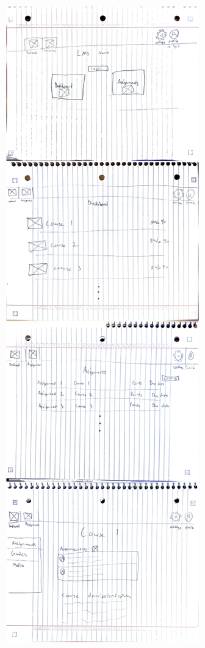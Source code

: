 ![Home page wireframe](planning-assets/home-page-wireframe.jpg)
![Dashboard wireframe](planning-assets/dashboard-wireframe.jpg)
![Assignments wireframe](planning-assets/assignments-wireframe.jpg)
![Course page wireframe](planning-assets/course-page-wireframe.jpg)
